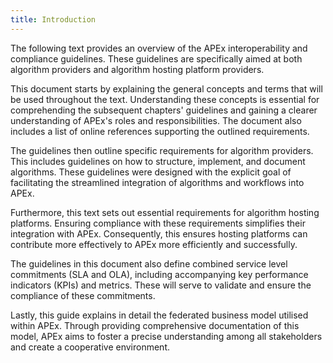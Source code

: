 ```yaml
---
title: Introduction
---
```


The following text provides an overview of the APEx interoperability and compliance guidelines. These guidelines are
specifically aimed at both algorithm providers and algorithm hosting platform providers.

This document starts by explaining the general concepts and terms that will be used throughout the text. Understanding
these concepts is essential for comprehending the subsequent chapters' guidelines and gaining a clearer understanding of
APEx's roles and responsibilities. The document also includes a list of online references supporting the outlined
requirements.

The guidelines then outline specific requirements for algorithm providers. This includes guidelines on how to structure,
implement, and document algorithms. These guidelines were designed with the explicit goal of facilitating the
streamlined integration of algorithms and workflows into APEx.

Furthermore, this text sets out essential requirements for algorithm hosting platforms. Ensuring compliance with these
requirements simplifies their integration with APEx. Consequently, this ensures hosting platforms can contribute more
effectively to APEx more efficiently and successfully.

The guidelines in this document also define combined service level commitments (SLA and OLA), including accompanying key
performance indicators (KPIs) and metrics. These will serve to validate and ensure the compliance of these commitments.

Lastly, this guide explains in detail the federated business model utilised within APEx. Through providing comprehensive
documentation of this model, APEx aims to foster a precise understanding among all stakeholders and create a cooperative
environment.
